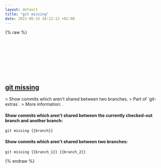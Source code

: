 ```yaml
---
layout: default
title: "git missing"
date: 2021-06-25 18:12:13 +02:00
---
```

{% raw %}
<h2 id="git-missing">
  <a href="/en/common/git-missing.html">git missing</a> <a href="#git-missing"><svg class="icon">
    <use href="/assets/images/unicode_sprite.svg#link" />
  </svg></a>
</h2>
> Show commits which aren't shared between two branches.
> Part of `git-extras`.
> More information: <https://github.com/tj/git-extras/blob/master/Commands.md#git-missing>.

#### Show commits which aren't shared between the currently checked-out branch and another branch:
```shell
git missing {{branch}}
```
#### Show commits which aren't shared between two branches:
```shell
git missing {{branch_1}} {{branch_2}}
```
{% endraw %}